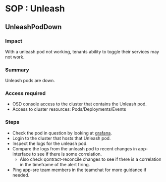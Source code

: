 # SOP : Unleash

## UnleashPodDown

### Impact

With a unleash pod not working, tenants ability to toggle their services may not work.

### Summary

Unleash pods are down.

### Access required

- OSD console access to the cluster that contains the Unleash pod.
- Access to cluster resources: Pods/Deployments/Events

### Steps

- Check the pod in question by looking at [grafana](https://grafana.app-sre.devshift.net/d/6kpIaoM5z/unleash-performance-overview).
- Login to the cluster that hosts that Unleash pod.
- Inspect the logs for the unleash pod.
- Compare the logs from the unleash pod to recent changes in app-interface to see if there is some correlation.
    - Also check qontract-reconcile changes to see if there is a correlation in the timeframe of the alert firing.
- Ping app-sre team members in the teamchat for more guidance if needed.
